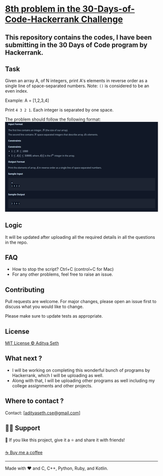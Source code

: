 # [8th problem in the 30-Days-of-Code-Hackerrank Challenge](https://www.hackerrank.com/challenges/30-arrays/problem?isFullScreen=true)
## This repository contains the codes, I have been submitting in the 30 Days of Code program by Hackerrank.

## Task
Given an array A, of N integers, print A's elements in reverse order as a single line of space-separated numbers.
Note: ```()``` is considered to be an even index.

Example: 
A = [1,2,3,4]

Print ```4 3 2 1```. Each integer is separated by one space.

The problem should follow the following format: 
<img src="https://github.com/AdityaSeth777/30-Days-of-Code-Hackerrank/blob/main/7%20-%20Arrays/7%20day.png">

## Logic
It will be updated after uploading all the required details in all the questions in the repo.

## FAQ
- How to stop the script? Ctrl+C (control+C for Mac) 
- For any other problems, feel free to raise an issue.

## Contributing
Pull requests are welcome. For major changes, please open an issue first to discuss what you would like to change. 

Please make sure to update tests as appropriate.

## License
[MIT License © Aditya Seth](https://github.com/AdityaSeth777/30-Days-of-Code-Hackerrank/blob/main/License)

## What next ?
- I will be working on completing this wonderful bunch of programs by Hackerrank, which I will be uploading as well.
- Along with that, I will be uploading other programs as well including my college assignments and other projects.

## Where to contact ?
Contact: [adityaseth.cse@gmail.com]

## 🙋‍♂️ Support

💙 If you like this project, give it a ⭐ and share it with friends!<br><br>
[☕ Buy me a coffee](https://www.buymeacoffee.com/adityaseth)

---

Made with ❤️ and C, C++, Python, Ruby, and Kotlin. <br><br>
